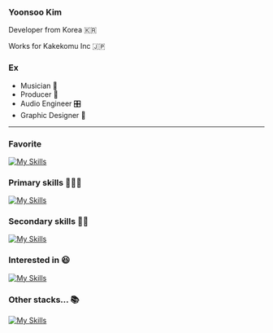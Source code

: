 ### Yoonsoo Kim

Developer from Korea 🇰🇷

Works for Kakekomu Inc 🇯🇵

### Ex 
- Musician 🎸
- Producer 🎼
- Audio Engineer 🎛️
- Graphic Designer 🎨

******

### Favorite

[![My Skills](https://skillicons.dev/icons?i=next,nest,supabase,prisma,tailwind,terraform)](https://skillicons.dev)

### Primary skills 🕺🕺🕺

[![My Skills](https://skillicons.dev/icons?i=ts,next,nest,supabase,docker,aws,postgres,mysql,vim,terraform)](https://skillicons.dev)

### Secondary skills 🏃🏃

[![My Skills](https://skillicons.dev/icons?i=firebase,elasticsearch,redis,gcp,py,pytorch)](https://skillicons.dev)

### Interested in 😆

[![My Skills](https://skillicons.dev/icons?i=remix,electron,flutter,tauri,svelte,go)](https://skillicons.dev)

### Other stacks... 📚

[![My Skills](https://skillicons.dev/icons?i=cs,dotnet,php,laravel,azure,dart,figma,graphql,ai,ps,vue,ruby,rails,mui)](https://skillicons.dev)

